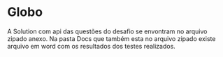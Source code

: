 # Globo
A Solution com api das questões do desafio se envontram no arquivo zipado anexo. Na pasta Docs que também esta no arquivo zipado existe arquivo em word com os resultados dos testes realizados.

